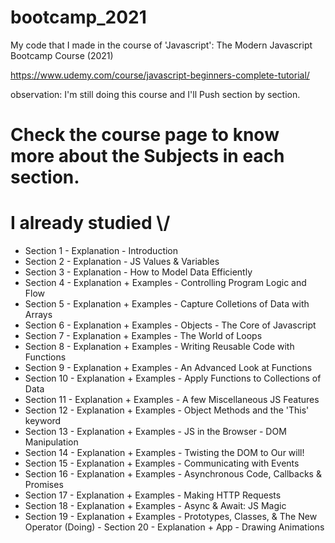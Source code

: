# bootcamp_2021

My code that I made in the course of 'Javascript': The Modern Javascript Bootcamp Course (2021)

https://www.udemy.com/course/javascript-beginners-complete-tutorial/

observation: I'm still doing this course and I'll Push section by section.

# Check the course page to know more about the Subjects in each section.
# I already studied \\/
- Section 1 - Explanation - Introduction
- Section 2 - Explanation - JS Values & Variables
- Section 3 - Explanation - How to Model Data Efficiently
- Section 4 - Explanation + Examples - Controlling Program Logic and Flow
- Section 5 - Explanation + Examples - Capture Colletions of Data with Arrays
- Section 6 - Explanation + Examples - Objects - The Core of Javascript
- Section 7 - Explanation + Examples - The World of Loops
- Section 8 - Explanation + Examples - Writing Reusable Code with Functions
- Section 9 - Explanation + Examples - An Advanced Look at Functions
- Section 10 - Explanation + Examples - Apply Functions to Collections of Data
- Section 11 - Explanation + Examples - A few Miscellaneous JS Features
- Section 12 - Explanation + Examples - Object Methods and the 'This' keyword
- Section 13 - Explanation + Examples - JS in the Browser - DOM Manipulation
- Section 14 - Explanation + Examples - Twisting the DOM to Our will!
- Section 15 - Explanation + Examples - Communicating with Events
- Section 16 - Explanation + Examples - Asynchronous Code, Callbacks & Promises
- Section 17 - Explanation + Examples - Making HTTP Requests
- Section 18 - Explanation + Examples - Async & Await: JS Magic
- Section 19 - Explanation + Examples - Prototypes, Classes, & The New Operator
(Doing) - Section 20 - Explanation + App - Drawing Animations

